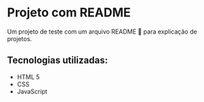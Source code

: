# Projeto com README
Um projeto de teste com um arquivo README 🚀 para explicação de projetos.

## Tecnologias utilizadas:
- HTML 5
- CSS
- JavaScript